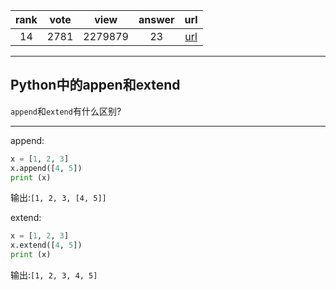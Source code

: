 
| rank | vote | view | answer | url |
|:-:|:-:|:-:|:-:|:-:|
|14|2781|2279879|23| [url](http://stackoverflow.com/questions/252703/difference-between-append-vs-extend-list-methods-in-python) |
***

## Python中的appen和extend

`append`和`extend`有什么区别?

***

append:

```python
x = [1, 2, 3]
x.append([4, 5])
print (x)
```

输出:`[1, 2, 3, [4, 5]]`

extend:

```python
x = [1, 2, 3]
x.extend([4, 5])
print (x)
```

输出:`[1, 2, 3, 4, 5]`